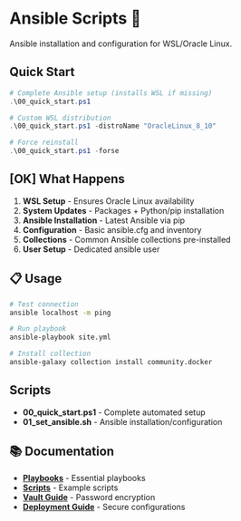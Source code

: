 # Ansible Scripts 🤖

Ansible installation and configuration for WSL/Oracle Linux.

## Quick Start

```powershell
# Complete Ansible setup (installs WSL if missing)
.\00_quick_start.ps1

# Custom WSL distribution
.\00_quick_start.ps1 -distroName "OracleLinux_8_10"

# Force reinstall
.\00_quick_start.ps1 -forse
```

## [OK] What Happens

1. **WSL Setup** - Ensures Oracle Linux availability
2. **System Updates** - Packages + Python/pip installation
3. **Ansible Installation** - Latest Ansible via pip
4. **Configuration** - Basic ansible.cfg and inventory
5. **Collections** - Common Ansible collections pre-installed
6. **User Setup** - Dedicated ansible user

## 📋 Usage

```bash
# Test connection
ansible localhost -m ping

# Run playbook
ansible-playbook site.yml

# Install collection
ansible-galaxy collection install community.docker
```

## Scripts

- **00_quick_start.ps1** - Complete automated setup
- **01_set_ansible.sh** - Ansible installation/configuration

## 📚 Documentation

- **[Playbooks](playbooks/README.md)** - Essential playbooks
- **[Scripts](scripts/README.md)** - Example scripts
- **[Vault Guide](docs/ANSIBLE-VAULT-GUIDE.md)** - Password encryption
- **[Deployment Guide](docs/SECURE-DEPLOYMENT-GUIDE.md)** - Secure configurations


